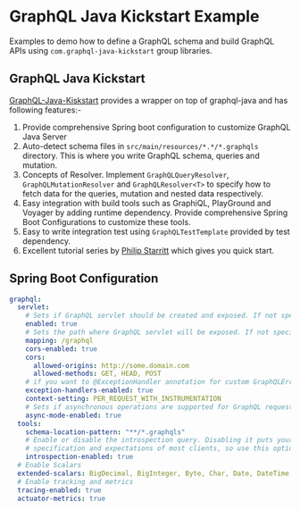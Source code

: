 # GraphQL Java Kickstart Example
Examples to demo how to define a GraphQL schema and build GraphQL APIs using `com.graphql-java-kickstart` group libraries.

## GraphQL Java Kickstart
[GraphQL-Java-Kiskstart](https://github.com/graphql-java-kickstart) provides a wrapper on top of graphql-java and has following features:-
1. Provide comprehensive Spring boot configuration to customize GraphQL Java Server
2. Auto-detect schema files in `src/main/resources/*.*/*.graphqls` directory. This is where you write GraphQL schema, queries and mutation.
3. Concepts of Resolver. Implement `GraphQLQueryResolver`, `GraphQLMutationResolver` and `GraphQLResolver<T>` to specify how to fetch data for the queries, mutation and nested data respectively.
4. Easy integration with build tools such as GraphiQL, PlayGround and Voyager by adding runtime dependency. Provide comprehensive Spring Boot Configurations to customize these tools.
5. Easy to write integration test using `GraphQLTestTemplate` provided by test dependency.
6. Excellent tutorial series by [Philip Starritt](https://github.com/philip-jvm) which gives you quick start. 

## Spring Boot Configuration
```yml
graphql:
  servlet:
    # Sets if GraphQL servlet should be created and exposed. If not specified defaults to "true".
    enabled: true
    # Sets the path where GraphQL servlet will be exposed. If not specified defaults to "/graphql"
    mapping: /graphql
    cors-enabled: true
    cors:
      allowed-origins: http://some.domain.com
      allowed-methods: GET, HEAD, POST
    # if you want to @ExceptionHandler annotation for custom GraphQLErrors
    exception-handlers-enabled: true
    context-setting: PER_REQUEST_WITH_INSTRUMENTATION
    # Sets if asynchronous operations are supported for GraphQL requests. If not specified defaults to true.
    async-mode-enabled: true
  tools:
    schema-location-pattern: "**/*.graphqls"
    # Enable or disable the introspection query. Disabling it puts your server in contravention of the GraphQL
    # specification and expectations of most clients, so use this option with caution
    introspection-enabled: true
  # Enable Scalars
  extended-scalars: BigDecimal, BigInteger, Byte, Char, Date, DateTime, JSON, Locale, Long, NegativeFloat, NegativeInt, NonNegativeFloat, NonNegativeInt, NonPositiveFloat, NonPositiveInt, Object, PositiveFloat, PositiveInt, Short, Time, Url
  # Enable tracking and metrics
  tracing-enabled: true
  actuator-metrics: true
```